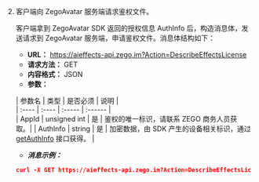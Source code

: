 2. 客户端向 ZegoAvatar 服务端请求鉴权文件。

    客户端拿到 ZegoAvatar SDK 返回的授权信息 AuthInfo 后，构造消息体，发送请求到 ZegoAvatar 服务端，申请鉴权文件。消息体结构如下：

    - **URL：** https://aieffects-api.zego.im?Action=DescribeEffectsLicense
    - **请求方法：** GET
    - **内容格式：** JSON
    - **参数：**
   
    | 参数名 | 类型 | 是否必须 | 说明 |  
| :---- | :---- | :----- | :------ |  
| AppId | unsigned int | 是 | 鉴权的唯一标识，请联系 ZEGO 商务人员获取。|
| AuthInfo | string | 是 | 加密数据，由 SDK 产生的设备相关标识，通过 [getAuthInfo](@getAuthInfo) 接口获得。 |

    - ***消息示例：***

    ```json
    curl -X GET https://aieffects-api.zego.im?Action=DescribeEffectsLicense&AppId=xxxxxxxx&AuthInfo=xxxxxxxx
    ```
